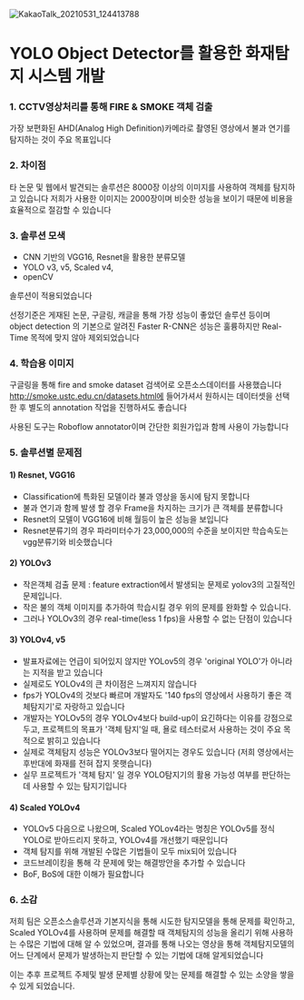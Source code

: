 ![KakaoTalk_20210531_124413788](https://user-images.githubusercontent.com/79948405/120136815-f5416880-c20d-11eb-8947-3f6304fb9f17.jpg)


# YOLO  Object Detector를 활용한 화재탐지 시스템 개발

### 1. CCTV영상처리를 통해 FIRE & SMOKE 객체 검출
가장 보편화된 AHD(Analog High Definition)카메라로 촬영된 영상에서 불과 연기를 탐지하는 것이 주요 목표입니다


### 2. 차이점
타 논문 및 웹에서 발견되는 솔루션은 8000장 이상의 이미지를 사용하여 객체를 탐지하고 있습니다
저희가 사용한 이미지는 2000장이며 비슷한 성능을 보이기 때문에 비용을 효율적으로 절감할 수 있습니다


### 3. 솔루션 모색
  - CNN 기반의 VGG16, Resnet을 활용한 분류모델
  - YOLO v3, v5, Scaled v4,
  - openCV 
  
솔루션이 적용되었습니다

선정기준은 게재된 논문, 구글링, 캐글을 통해 가장 성능이 좋았던 솔루션 등이며 object detection 의 기본으로 알려진 Faster R-CNN은 성능은 훌륭하지만 Real-Time 목적에 맞지 않아 제외되었습니다




### 4. 학습용 이미지
구글링을 통해 fire and smoke dataset 검색어로 오픈소스데이터를 사용했습니다
http://smoke.ustc.edu.cn/datasets.html에 들어가셔서 원하시는 데이터셋을 선택한 후 별도의 annotation 작업을 진행하셔도 좋습니다

사용된 도구는 Roboflow annotator이며 간단한 회원가입과 함께 사용이 가능합니다




### 5. 솔루션별 문제점

#### 1) Resnet, VGG16
- Classification에 특화된 모델이라 불과 영상을 동시에 탐지 못합니다
- 불과 연기과 함께 발생 할 경우 Frame을 차지하는 크기가 큰 객체를 분류합니다
- Resnet의 모델이 VGG16에 비해 월등이 높은 성능을 보입니다
- Resnet분류기의 경우 파라미터수가 23,000,000의 수준을 보이지만 학습속도는 vgg분류기와 비슷했습니다

#### 2) YOLOv3
- 작은객체 검출 문제 : feature extraction에서 발생되눈 문제로 yolov3의 고질적인 문제입니다.
- 작은 불의 객체 이미지를 추가하여 학습시킬 경우 위의 문제를 완화할 수 있습니다.
- 그러나 YOLOv3의 경우 real-time(less 1 fps)을 사용할 수 없는 단점이 있습니다


#### 3) YOLOv4, v5
- 발표자료에는 언급이 되어있지 않지만 YOLov5의 경우 'original YOLO'가 아니라는 지적을 받고 있습니다
- 실제로도 YOLOv4의 큰 차이점은 느껴지지 않습니다
- fps가 YOLOv4의 것보다 빠르며 개발자도 '140 fps의 영상에서 사용하기 좋은 객체탐지기'로 자랑하고 있습니다
- 개발자는 YOLOv5의 경우 YOLOv4보다 build-up이 요긴하다는 이유를 강점으로 두고, 프로젝트의 목표가 '객체 탐지'일 때, 욜로 테스터로서 사용하는 것이 주요 목적으로 밝히고 있습니다
- 실제로 객체탐지 성능은 YOLOv3보다 떨어지는 경우도 있습니다 (저희 영상에서는 후반대에 화재를 전혀 잡지 못햇습니다)
- 실무 프로젝트가 '객체 탐지' 일 경우 YOLO탐지기의 활용 가능성 여부를 판단하는데 사용할 수 있는 탐지기입니다

#### 4) Scaled YOLOv4
- YOLOv5 다음으로 나왔으며, Scaled YOLov4라는 명칭은 YOLOv5를 정식 YOLO로 받아드리지 못하고, YOLOv4를 개선했기 때문입니다
- 객체 탐지를 위해 개발된 수많은 기법들이 모두 mix되어 있습니다
- 코드브레이킹을 통해 각 문제에 맞는 해결방안을 추가할 수 있습니다
- BoF, BoS에 대한 이해가 필요합니다



### 6. 소감
저희 팀은 오픈소스솔루션과 기본지식을 통해 시도한 탐지모델을 통해 문제를 확인하고, 
Scaled YOLOv4를 사용하며 문제를 해결할 때 객체탐지의 성능을 올리기 위해 사용하는 수많은 기법에  대해 알 수 있었으며, 
결과를 통해 나오는 영상을 통해 객체탐지모델의 어느 단계에서 문제가 발생하는지 판단할 수 있는 기법에 대해 알게되었습니다

이는 추후 프로젝트 주제및 발생 문제별 상황에 맞는 문제를 해결할 수 있는 소양을 쌓을 수 있게 되었습니다.

